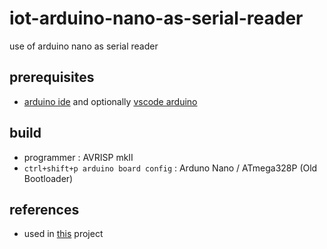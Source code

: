 # iot-arduino-nano-as-serial-reader

use of arduino nano as serial reader

## prerequisites

- [arduino ide](https://www.arduino.cc/en/Main/Software) and optionally [vscode arduino](https://github.com/devel0/knowledge/blob/master/arduino/vscode-arduino.md)

## build

- programmer : AVRISP mkII
- `ctrl+shift+p arduino board config` : Arduno Nano / ATmega328P (Old Bootloader)

## references

- used in [this](https://github.com/devel0/iot-atmega328p-enc28j60) project

